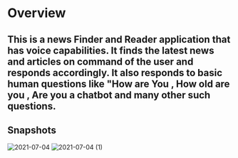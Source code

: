 # Overview 

## This is a news Finder and Reader application that has voice capabilities. It finds the latest news and articles on command of the user and responds accordingly. It also responds to basic human questions like "How are You , How old are you , Are you a chatbot and many other such questions.

## Snapshots 
![2021-07-04](https://user-images.githubusercontent.com/67522406/124364584-17d8fe00-dc60-11eb-99bf-7b7d609503c2.png)
![2021-07-04 (1)](https://user-images.githubusercontent.com/67522406/124364585-1ad3ee80-dc60-11eb-8ca8-0bd963223b02.png)
